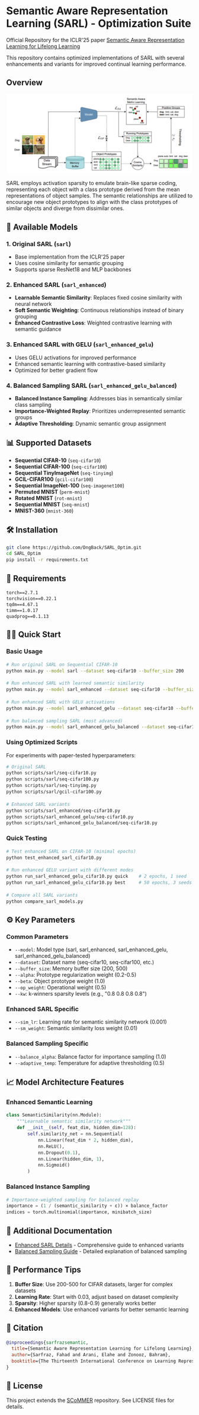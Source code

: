 # Semantic Aware Representation Learning (SARL) - Optimization Suite

Official Repository for the ICLR'25 paper [Semantic Aware Representation Learning for Lifelong Learning](https://openreview.net/forum?id=WwwJfkGq0G&noteId=JBzQCQBACo)

This repository contains optimized implementations of SARL with several enhancements and variants for improved continual learning performance.

## Overview

![SARL Diagram](fig/sarl.png)

SARL employs activation sparsity to emulate brain-like sparse coding, representing each object with a class prototype derived from the mean representations of object samples. The semantic relationships are utilized to encourage new object prototypes to align with the class prototypes of similar objects and diverge from dissimilar ones.

## 🚀 Available Models

### 1. **Original SARL** (`sarl`)

- Base implementation from the ICLR'25 paper
- Uses cosine similarity for semantic grouping
- Supports sparse ResNet18 and MLP backbones

### 2. **Enhanced SARL** (`sarl_enhanced`)

- **Learnable Semantic Similarity**: Replaces fixed cosine similarity with neural network
- **Soft Semantic Weighting**: Continuous relationships instead of binary grouping
- **Enhanced Contrastive Loss**: Weighted contrastive learning with semantic guidance

### 3. **Enhanced SARL with GELU** (`sarl_enhanced_gelu`)

- Uses GELU activations for improved performance
- Enhanced semantic learning with contrastive-based similarity
- Optimized for better gradient flow

### 4. **Balanced Sampling SARL** (`sarl_enhanced_gelu_balanced`)

- **Balanced Instance Sampling**: Addresses bias in semantically similar class sampling
- **Importance-Weighted Replay**: Prioritizes underrepresented semantic groups
- **Adaptive Thresholding**: Dynamic semantic group assignment

## 📊 Supported Datasets

- **Sequential CIFAR-10** (`seq-cifar10`)
- **Sequential CIFAR-100** (`seq-cifar100`)
- **Sequential TinyImageNet** (`seq-tinyimg`)
- **GCIL-CIFAR100** (`gcil-cifar100`)
- **Sequential ImageNet-100** (`seq-imagenet100`)
- **Permuted MNIST** (`perm-mnist`)
- **Rotated MNIST** (`rot-mnist`)
- **Sequential MNIST** (`seq-mnist`)
- **MNIST-360** (`mnist-360`)

## 🛠️ Installation

```bash
git clone https://github.com/DngBack/SARL_Optim.git
cd SARL_Optim
pip install -r requirements.txt
```

## 🔧 Requirements

```text
torch==2.7.1
torchvision==0.22.1
tqdm==4.67.1
timm==1.0.17
quadprog==0.1.13
```

## 🏃‍♂️ Quick Start

### Basic Usage

```bash
# Run original SARL on Sequential CIFAR-10
python main.py --model sarl --dataset seq-cifar10 --buffer_size 200

# Run enhanced SARL with learned semantic similarity
python main.py --model sarl_enhanced --dataset seq-cifar10 --buffer_size 200

# Run enhanced SARL with GELU activations
python main.py --model sarl_enhanced_gelu --dataset seq-cifar10 --buffer_size 200

# Run balanced sampling SARL (most advanced)
python main.py --model sarl_enhanced_gelu_balanced --dataset seq-cifar10 --buffer_size 200
```

### Using Optimized Scripts

For experiments with paper-tested hyperparameters:

```bash
# Original SARL
python scripts/sarl/seq-cifar10.py
python scripts/sarl/seq-cifar100.py
python scripts/sarl/seq-tinyimg.py
python scripts/sarl/gcil-cifar100.py

# Enhanced SARL variants
python scripts/sarl_enhanced/seq-cifar10.py
python scripts/sarl_enhanced_gelu/seq-cifar10.py
python scripts/sarl_enhanced_gelu_balanced/seq-cifar10.py
```

### Quick Testing

```bash
# Test enhanced SARL on CIFAR-10 (minimal epochs)
python test_enhanced_sarl_cifar10.py

# Run enhanced GELU variant with different modes
python run_sarl_enhanced_gelu_cifar10.py quick    # 2 epochs, 1 seed
python run_sarl_enhanced_gelu_cifar10.py best     # 50 epochs, 3 seeds

# Compare all SARL variants
python compare_sarl_models.py
```

## ⚙️ Key Parameters

### Common Parameters

- `--model`: Model type (sarl, sarl_enhanced, sarl_enhanced_gelu, sarl_enhanced_gelu_balanced)
- `--dataset`: Dataset name (seq-cifar10, seq-cifar100, etc.)
- `--buffer_size`: Memory buffer size (200, 500)
- `--alpha`: Prototype regularization weight (0.2-0.5)
- `--beta`: Object prototype weight (1.0)
- `--op_weight`: Operational weight (0.5)
- `--kw`: k-winners sparsity levels (e.g., "0.8 0.8 0.8 0.8")

### Enhanced SARL Specific

- `--sim_lr`: Learning rate for semantic similarity network (0.001)
- `--sm_weight`: Semantic similarity loss weight (0.01)

### Balanced Sampling Specific

- `--balance_alpha`: Balance factor for importance sampling (1.0)
- `--adaptive_temp`: Temperature for adaptive thresholding (0.5)

## 📈 Model Architecture Features

### Enhanced Semantic Learning

```python
class SemanticSimilarity(nn.Module):
    """Learnable semantic similarity network"""
    def __init__(self, feat_dim, hidden_dim=128):
        self.similarity_net = nn.Sequential(
            nn.Linear(feat_dim * 2, hidden_dim),
            nn.ReLU(),
            nn.Dropout(0.1),
            nn.Linear(hidden_dim, 1),
            nn.Sigmoid()
        )
```

### Balanced Instance Sampling

```python
# Importance-weighted sampling for balanced replay
importance = (1 / (semantic_similarity + ε)) × balance_factor
indices = torch.multinomial(importance, minibatch_size)
```

## 📖 Additional Documentation

- [Enhanced SARL Details](ENHANCED_SARL_README.md) - Comprehensive guide to enhanced variants
- [Balanced Sampling Guide](BALANCED_SAMPLING_README.md) - Detailed explanation of balanced sampling

## 🎯 Performance Tips

1. **Buffer Size**: Use 200-500 for CIFAR datasets, larger for complex datasets
2. **Learning Rate**: Start with 0.03, adjust based on dataset complexity
3. **Sparsity**: Higher sparsity (0.8-0.9) generally works better
4. **Enhanced Models**: Use enhanced variants for better semantic learning

## 📝 Citation

```bibtex
@inproceedings{sarfrazsemantic,
  title={Semantic Aware Representation Learning for Lifelong Learning},
  author={Sarfraz, Fahad and Arani, Elahe and Zonooz, Bahram},
  booktitle={The Thirteenth International Conference on Learning Representations}
}
```

## 📄 License

This project extends the [SCoMMER](https://github.com/NeurAI-Lab/SCoMMER) repository. See LICENSE files for details.
